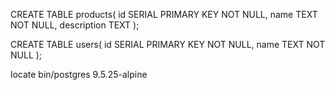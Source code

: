 CREATE TABLE products(
   id    SERIAL   PRIMARY KEY     NOT NULL,
   name  TEXT  NOT NULL,
   description TEXT
);

CREATE TABLE users(
   id    SERIAL   PRIMARY KEY     NOT NULL,
   name  TEXT  NOT NULL
);

locate bin/postgres
9.5.25-alpine
